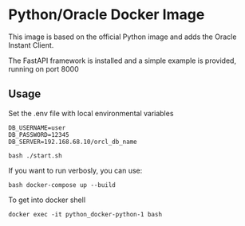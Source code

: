 # Python/Oracle Docker Image

This image is based on the official Python image and adds the Oracle Instant Client.

The FastAPI framework is installed and a simple example is provided, running on port 8000
## Usage

Set the .env file with local environmental variables

```
DB_USERNAME=user
DB_PASSWORD=12345
DB_SERVER=192.168.68.10/orcl_db_name
```


```bash ./start.sh```

If you want to run verbosly, you can use:

```bash docker-compose up --build```

To get into docker shell

```
docker exec -it python_docker-python-1 bash
```